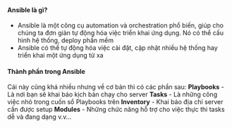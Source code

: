 #### Ansible là gì?
- Ansible là một công cụ automation và orchestration phổ biến, giúp cho chúng ta đơn giản tự động hóa việc triển khai ứng dụng. Nó có thể cấu hình hệ thống, deploy phần mềm
- Ansible có thể tự động hóa việc cài đặt, cập nhật nhiều hệ thống hay triển khai một ứng dụng từ xa

#### Thành phần trong Ansible
Cái này cũng khá nhiều nhưng về cơ bản thì có các phần sau:
**Playbooks** - Là nơi bạn sẽ khai báo kịch bản chạy cho server
**Tasks** - Là những công việc nhỏ trong cuốn sổ Playbooks trên
**Inventory** - Khai báo địa chỉ server cần được setup
**Modules** - Những chức năng hỗ trợ cho việc thực thi tasks dễ và đang dạng
v.v…
